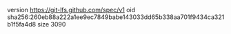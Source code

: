 version https://git-lfs.github.com/spec/v1
oid sha256:260eb88a222a1ee9ec7849babe143033dd65b338aa701f9434ca321b1f5fa4d8
size 3090
